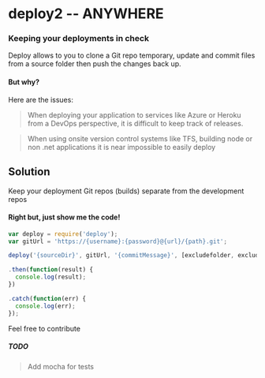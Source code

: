 # deploy2 -- ANYWHERE
### Keeping your deployments in check

Deploy allows to you to clone a Git repo temporary, update and commit files from a source folder then push the changes back up.

#### But why?

Here are the issues:

> When deploying your application to services like Azure or Heroku from a DevOps perspective, it is difficult to keep track of releases.

>When using onsite version control systems like TFS, building node or non .net applications it is near impossible to easily deploy

## Solution
Keep your deployment Git repos (builds) separate from the development repos

#### Right but, just show me the code!

```javascript
var deploy = require('deploy');
var gitUrl = 'https://{username}:{password}@{url}/{path}.git';

deploy('{sourceDir}', gitUrl, '{commitMessage}', [excludefolder, excludefolder])

.then(function(result) {
  console.log(result);
})

.catch(function(err) {
  console.log(err);
});
```

Feel free to contribute


##### TODO

> Add mocha for tests
